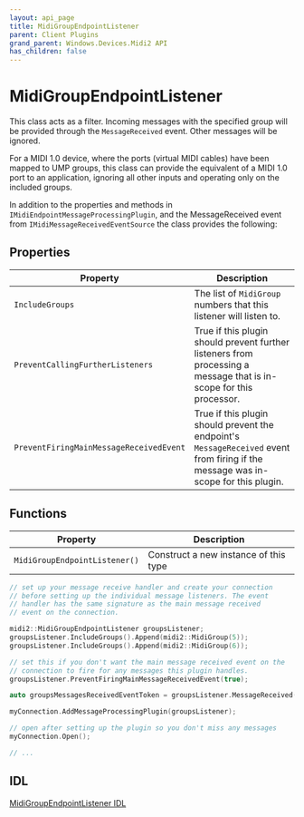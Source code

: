 ```yaml
---
layout: api_page
title: MidiGroupEndpointListener
parent: Client Plugins
grand_parent: Windows.Devices.Midi2 API
has_children: false
---
```


# MidiGroupEndpointListener

This class acts as a filter. Incoming messages with the specified group will be provided through the `MessageReceived` event. Other messages will be ignored.

For a MIDI 1.0 device, where the ports (virtual MIDI cables) have been mapped to UMP groups, this class can provide the equivalent of a MIDI 1.0 port to an application, ignoring all other inputs and operating only on the included groups.

In addition to the properties and methods in `IMidiEndpointMessageProcessingPlugin`, and the MessageReceived event from `IMidiMessageReceivedEventSource` the class provides the following:

## Properties

| Property | Description |
| ---- | ---- |
| `IncludeGroups` | The list of `MidiGroup` numbers that this listener will listen to. |
| `PreventCallingFurtherListeners` | True if this plugin should prevent further listeners from processing a message that is in-scope for this processor. |
| `PreventFiringMainMessageReceivedEvent` | True if this plugin should prevent the endpoint's `MessageReceived` event from firing if the message was in-scope for this plugin. |

## Functions

| Property | Description |
| ---- | ---- |
| `MidiGroupEndpointListener()` | Construct a new instance of this type |


```cpp
// set up your message receive handler and create your connection
// before setting up the individual message listeners. The event
// handler has the same signature as the main message received
// event on the connection.

midi2::MidiGroupEndpointListener groupsListener;
groupsListener.IncludeGroups().Append(midi2::MidiGroup(5));
groupsListener.IncludeGroups().Append(midi2::MidiGroup(6));

// set this if you don't want the main message received event on the
// connection to fire for any messages this plugin handles.
groupsListener.PreventFiringMainMessageReceivedEvent(true);

auto groupsMessagesReceivedEventToken = groupsListener.MessageReceived(MyMessageReceivedHandler);

myConnection.AddMessageProcessingPlugin(groupsListener);

// open after setting up the plugin so you don't miss any messages
myConnection.Open();

// ...
```

## IDL

[MidiGroupEndpointListener IDL](https://github.com/microsoft/MIDI/blob/main/src/api/Client/Midi2Client/MidiGroupEndpointListener.idl)
